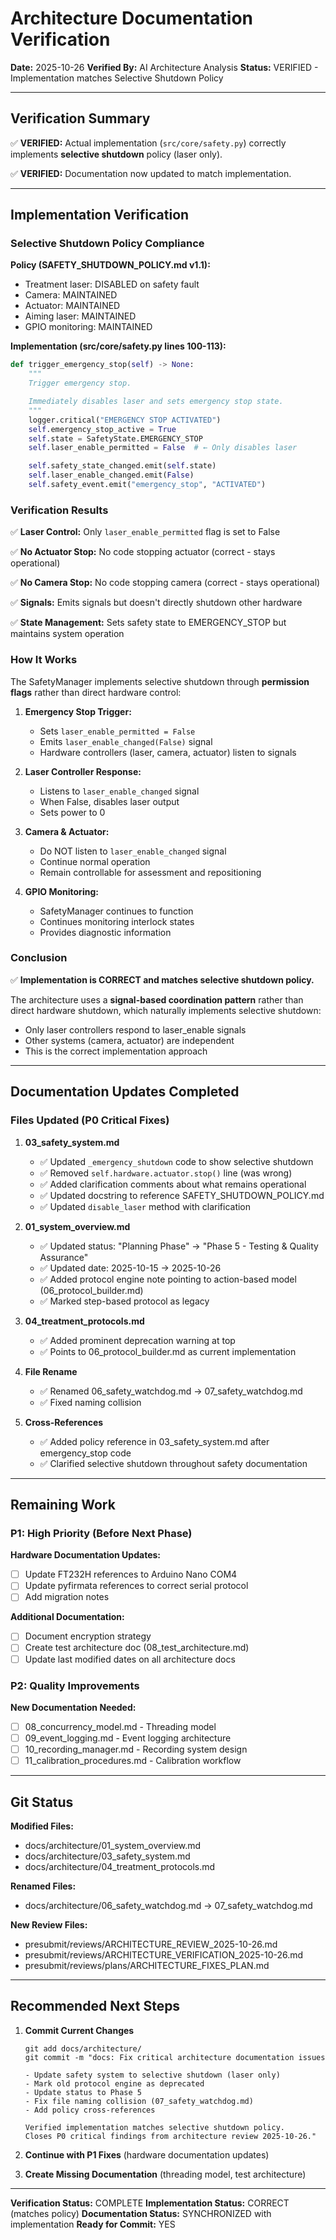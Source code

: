 # Architecture Documentation Verification

**Date:** 2025-10-26
**Verified By:** AI Architecture Analysis
**Status:** VERIFIED - Implementation matches Selective Shutdown Policy

---

## Verification Summary

✅ **VERIFIED:** Actual implementation (`src/core/safety.py`) correctly implements **selective shutdown** policy (laser only).

✅ **VERIFIED:** Documentation now updated to match implementation.

---

## Implementation Verification

### Selective Shutdown Policy Compliance

**Policy (SAFETY_SHUTDOWN_POLICY.md v1.1):**
- Treatment laser: DISABLED on safety fault
- Camera: MAINTAINED
- Actuator: MAINTAINED
- Aiming laser: MAINTAINED
- GPIO monitoring: MAINTAINED

**Implementation (src/core/safety.py lines 100-113):**

```python
def trigger_emergency_stop(self) -> None:
    """
    Trigger emergency stop.

    Immediately disables laser and sets emergency stop state.
    """
    logger.critical("EMERGENCY STOP ACTIVATED")
    self.emergency_stop_active = True
    self.state = SafetyState.EMERGENCY_STOP
    self.laser_enable_permitted = False  # ← Only disables laser

    self.safety_state_changed.emit(self.state)
    self.laser_enable_changed.emit(False)
    self.safety_event.emit("emergency_stop", "ACTIVATED")
```

### Verification Results

✅ **Laser Control:** Only `laser_enable_permitted` flag is set to False

✅ **No Actuator Stop:** No code stopping actuator (correct - stays operational)

✅ **No Camera Stop:** No code stopping camera (correct - stays operational)

✅ **Signals:** Emits signals but doesn't directly shutdown other hardware

✅ **State Management:** Sets safety state to EMERGENCY_STOP but maintains system operation

### How It Works

The SafetyManager implements selective shutdown through **permission flags** rather than direct hardware control:

1. **Emergency Stop Trigger:**
   - Sets `laser_enable_permitted = False`
   - Emits `laser_enable_changed(False)` signal
   - Hardware controllers (laser, camera, actuator) listen to signals

2. **Laser Controller Response:**
   - Listens to `laser_enable_changed` signal
   - When False, disables laser output
   - Sets power to 0

3. **Camera & Actuator:**
   - Do NOT listen to `laser_enable_changed` signal
   - Continue normal operation
   - Remain controllable for assessment and repositioning

4. **GPIO Monitoring:**
   - SafetyManager continues to function
   - Continues monitoring interlock states
   - Provides diagnostic information

### Conclusion

✅ **Implementation is CORRECT and matches selective shutdown policy.**

The architecture uses a **signal-based coordination pattern** rather than direct hardware shutdown, which naturally implements selective shutdown:
- Only laser controllers respond to laser_enable signals
- Other systems (camera, actuator) are independent
- This is the correct implementation approach

---

## Documentation Updates Completed

### Files Updated (P0 Critical Fixes)

1. **03_safety_system.md**
   - ✅ Updated `_emergency_shutdown` code to show selective shutdown
   - ✅ Removed `self.hardware.actuator.stop()` line (was wrong)
   - ✅ Added clarification comments about what remains operational
   - ✅ Updated docstring to reference SAFETY_SHUTDOWN_POLICY.md
   - ✅ Updated `disable_laser` method with clarification

2. **01_system_overview.md**
   - ✅ Updated status: "Planning Phase" → "Phase 5 - Testing & Quality Assurance"
   - ✅ Updated date: 2025-10-15 → 2025-10-26
   - ✅ Added protocol engine note pointing to action-based model (06_protocol_builder.md)
   - ✅ Marked step-based protocol as legacy

3. **04_treatment_protocols.md**
   - ✅ Added prominent deprecation warning at top
   - ✅ Points to 06_protocol_builder.md as current implementation

4. **File Rename**
   - ✅ Renamed 06_safety_watchdog.md → 07_safety_watchdog.md
   - ✅ Fixed naming collision

5. **Cross-References**
   - ✅ Added policy reference in 03_safety_system.md after emergency_stop code
   - ✅ Clarified selective shutdown throughout safety documentation

---

## Remaining Work

### P1: High Priority (Before Next Phase)

**Hardware Documentation Updates:**
- [ ] Update FT232H references to Arduino Nano COM4
- [ ] Update pyfirmata references to correct serial protocol
- [ ] Add migration notes

**Additional Documentation:**
- [ ] Document encryption strategy
- [ ] Create test architecture doc (08_test_architecture.md)
- [ ] Update last modified dates on all architecture docs

### P2: Quality Improvements

**New Documentation Needed:**
- [ ] 08_concurrency_model.md - Threading model
- [ ] 09_event_logging.md - Event logging architecture
- [ ] 10_recording_manager.md - Recording system design
- [ ] 11_calibration_procedures.md - Calibration workflow

---

## Git Status

**Modified Files:**
- docs/architecture/01_system_overview.md
- docs/architecture/03_safety_system.md
- docs/architecture/04_treatment_protocols.md

**Renamed Files:**
- docs/architecture/06_safety_watchdog.md → 07_safety_watchdog.md

**New Review Files:**
- presubmit/reviews/ARCHITECTURE_REVIEW_2025-10-26.md
- presubmit/reviews/ARCHITECTURE_VERIFICATION_2025-10-26.md
- presubmit/reviews/plans/ARCHITECTURE_FIXES_PLAN.md

---

## Recommended Next Steps

1. **Commit Current Changes**
   ```
   git add docs/architecture/
   git commit -m "docs: Fix critical architecture documentation issues

   - Update safety system to selective shutdown (laser only)
   - Mark old protocol engine as deprecated
   - Update status to Phase 5
   - Fix file naming collision (07_safety_watchdog.md)
   - Add policy cross-references

   Verified implementation matches selective shutdown policy.
   Closes P0 critical findings from architecture review 2025-10-26."
   ```

2. **Continue with P1 Fixes** (hardware documentation updates)

3. **Create Missing Documentation** (threading model, test architecture)

---

**Verification Status:** COMPLETE
**Implementation Status:** CORRECT (matches policy)
**Documentation Status:** SYNCHRONIZED with implementation
**Ready for Commit:** YES
